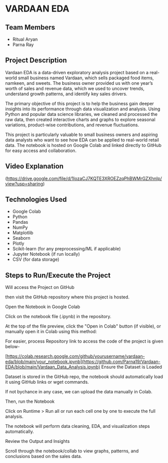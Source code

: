 # VARDAAN EDA

## Team Members
- Ritual Aryan  
- Parna Ray

## Project Description
Vardaan EDA is a data-driven exploratory analysis project based on a real-world small business named Vardaan, which sells packaged food items, namkeen, and sweets. The business owner provided us with one year’s worth of sales and revenue data, which we used to uncover trends, understand growth patterns, and identify key sales drivers.

The primary objective of this project is to help the business gain deeper insights into its performance through data visualization and analysis. Using Python and popular data science libraries, we cleaned and processed the raw data, then created interactive charts and graphs to explore seasonal variations, product-wise contributions, and revenue fluctuations.

This project is particularly valuable to small business owners and aspiring data analysts who want to see how EDA can be applied to real-world retail data. The notebook is hosted on Google Colab and linked directly to GitHub for easy access and collaboration.

## Video Explanation
(https://drive.google.com/file/d/1IozaCJ7KQTE3XROEZzqPhBWMrGZXhnIp/view?usp=sharing) 

## Technologies Used
- Google Colab
- Python
- Pandas
- NumPy
- Matplotlib
- Seaborn
- Plotly
- Scikit-learn (for any preprocessing/ML if applicable)
- Jupyter Notebook (if run locally)
- CSV (for data storage)

## Steps to Run/Execute the Project

Will access the Project on GitHub

then visit the GitHub repository where this project is hosted.

Open the Notebook in Google Colab

Click on the notebook file (.ipynb) in the repository.

At the top of the file preview, click the "Open in Colab" button (if visible), or manually open it in Colab using this method:


For easier, process Repository link to access the code of the project is given below- 

[https://colab.research.google.com/github/yourusername/vardaan-eda/blob/main/your_notebook.ipynb](https://github.com/Parna19/Vardaan-EDA/blob/main/Vardaan_Data_Analysis.ipynb) 
Ensure the Dataset is Loaded

Dataset is stored in the GitHub repo, the notebook should automatically load it using GitHub links or wget commands.

If not bychance in any case, we can upload the data manually in Colab.

Then, run the Notebook

Click on Runtime > Run all or run each cell one by one to execute the full analysis.

The notebook will perform data cleaning, EDA, and visualization steps automatically.

Review the Output and Insights

Scroll through the notebook/collab to view graphs, patterns, and conclusions based on the sales data.

